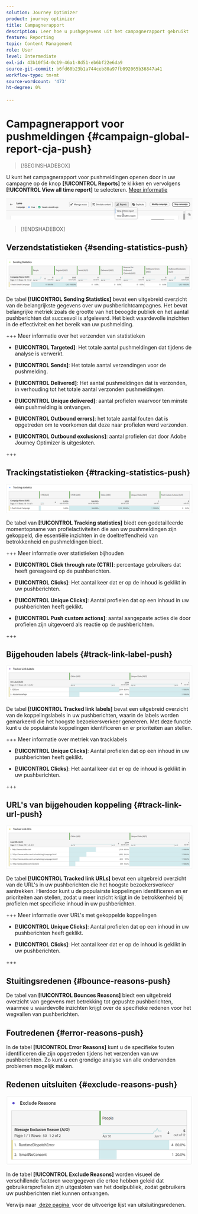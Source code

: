 ```yaml
---
solution: Journey Optimizer
product: journey optimizer
title: Campagnerapport
description: Leer hoe u pushgegevens uit het campagnerapport gebruikt
feature: Reporting
topic: Content Management
role: User
level: Intermediate
exl-id: 43b10f54-0c19-46a1-8d51-eb6bf22e6da9
source-git-commit: b6fd60b23b1a744ceb80a97fb092065b36847a41
workflow-type: tm+mt
source-wordcount: '473'
ht-degree: 0%

---
```


# Campagnerapport voor pushmeldingen {#campaign-global-report-cja-push}

>[!BEGINSHADEBOX]

U kunt het campagnerapport voor pushmeldingen openen door in uw campagne op de knop **[!UICONTROL Reports]** te klikken en vervolgens **[!UICONTROL View all time report]** te selecteren. [Meer informatie](report-gs-cja.md)

![](assets/report-access.png)

>[!ENDSHADEBOX]

## Verzendstatistieken {#sending-statistics-push}

![](assets/cja-campaign-push-sending-stat.png)

De tabel **[!UICONTROL Sending Statistics]** bevat een uitgebreid overzicht van de belangrijkste gegevens over uw pushberichtcampagnes. Het bevat belangrijke metriek zoals de grootte van het beoogde publiek en het aantal pushberichten dat succesvol is afgeleverd. Het biedt waardevolle inzichten in de effectiviteit en het bereik van uw pushmelding.

+++ Meer informatie over het verzenden van statistieken

* **[!UICONTROL Targeted]**: Het totale aantal pushmeldingen dat tijdens de analyse is verwerkt.

* **[!UICONTROL Sends]**: Het totale aantal verzendingen voor de pushmelding.

* **[!UICONTROL Delivered]**: Het aantal pushmeldingen dat is verzonden, in verhouding tot het totale aantal verzonden pushmeldingen.

* **[!UICONTROL Unique delivered]**: aantal profielen waarvoor ten minste één pushmelding is ontvangen.

* **[!UICONTROL Outbound errors]**: het totale aantal fouten dat is opgetreden om te voorkomen dat deze naar profielen werd verzonden.

* **[!UICONTROL Outbound exclusions]**: aantal profielen dat door Adobe Journey Optimizer is uitgesloten.

+++

## Trackingstatistieken {#tracking-statistics-push}

![](assets/cja-campaign-push-track-stat.png)

De tabel van **[!UICONTROL Tracking statistics]** biedt een gedetailleerde momentopname van profielactiviteiten die aan uw pushmeldingen zijn gekoppeld, die essentiële inzichten in de doeltreffendheid van betrokkenheid en pushmeldingen biedt.

+++ Meer informatie over statistieken bijhouden

* **[!UICONTROL Click through rate (CTR)]**: percentage gebruikers dat heeft gereageerd op de pushberichten.

* **[!UICONTROL Clicks]**: Het aantal keer dat er op de inhoud is geklikt in uw pushberichten.

* **[!UICONTROL Unique Clicks]**: Aantal profielen dat op een inhoud in uw pushberichten heeft geklikt.

* **[!UICONTROL Push custom actions]**: aantal aangepaste acties die door profielen zijn uitgevoerd als reactie op de pushberichten.

+++

## Bijgehouden labels {#track-link-label-push}

![](assets/cja-campaign-push-link-labels.png)

De tabel **[!UICONTROL Tracked link labels]** bevat een uitgebreid overzicht van de koppelingslabels in uw pushberichten, waarin de labels worden gemarkeerd die het hoogste bezoekersverkeer genereren. Met deze functie kunt u de populairste koppelingen identificeren en er prioriteiten aan stellen.

+++ Meer informatie over metriek van tracklabels

* **[!UICONTROL Unique Clicks]**: Aantal profielen dat op een inhoud in uw pushberichten heeft geklikt.

* **[!UICONTROL Clicks]**: Het aantal keer dat er op de inhoud is geklikt in uw pushberichten.

+++

## URL&#39;s van bijgehouden koppeling {#track-link-url-push}

![](assets/cja-campaign-push-link-urls.png)

De tabel **[!UICONTROL Tracked link URLs]** bevat een uitgebreid overzicht van de URL&#39;s in uw pushberichten die het hoogste bezoekersverkeer aantrekken. Hierdoor kunt u de populairste koppelingen identificeren en er prioriteiten aan stellen, zodat u meer inzicht krijgt in de betrokkenheid bij profielen met specifieke inhoud in uw pushberichten.

+++ Meer informatie over URL&#39;s met gekoppelde koppelingen

* **[!UICONTROL Unique Clicks]**: Aantal profielen dat op een inhoud in uw pushberichten heeft geklikt.

* **[!UICONTROL Clicks]**: Het aantal keer dat er op de inhoud is geklikt in uw pushberichten.

+++

## Stuitingsredenen {#bounce-reasons-push}

De tabel van **[!UICONTROL Bounces Reasons]** biedt een uitgebreid overzicht van gegevens met betrekking tot gepushte pushberichten, waarmee u waardevolle inzichten krijgt over de specifieke redenen voor het wegvallen van pushberichten.

## Foutredenen {#error-reasons-push}

In de tabel **[!UICONTROL Error Reasons]** kunt u de specifieke fouten identificeren die zijn opgetreden tijdens het verzenden van uw pushberichten. Zo kunt u een grondige analyse van alle ondervonden problemen mogelijk maken.

## Redenen uitsluiten {#exclude-reasons-push}

![](assets/cja-campaign-push-excluded.png)

In de tabel **[!UICONTROL Exclude Reasons]** worden visueel de verschillende factoren weergegeven die ertoe hebben geleid dat gebruikersprofielen zijn uitgesloten van het doelpubliek, zodat gebruikers uw pushberichten niet kunnen ontvangen.

Verwijs naar [&#x200B; deze pagina &#x200B;](exclusion-list.md) voor de uitvoerige lijst van uitsluitingsredenen.
